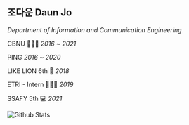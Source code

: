 
## 조다운 Daun Jo

*Department of Information and Communication Engineering*

CBNU 👩🏻‍🎓 *2016 ~ 2021*

PING *2016 ~ 2020*

LIKE LION 6th 🦁 *2018*

ETRI - Intern 👩🏻‍💻 *2019*

SSAFY 5th 💻 *2021*

![Github Stats](https://github-readme-stats.vercel.app/api?username=jodawoooon&show_icons=true)
